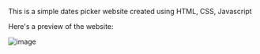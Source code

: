 This is a simple dates picker website created using HTML, CSS, Javascript

Here's a preview of the website:

![image](https://github.com/user-attachments/assets/6282c6cc-042c-42cc-a70d-a64754313e10)
